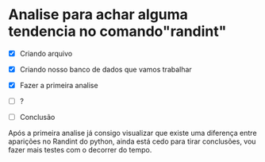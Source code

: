 # Analise para achar alguma tendencia no comando"randint"
- [x] Criando arquivo
- [x] Criando nosso banco de dados que vamos trabalhar
- [X] Fazer a primeira analise
- [ ] ?
- [ ] Conclusão


Após a primeira analise já consigo visualizar que existe uma diferença entre aparições no Randint do python, ainda está cedo para tirar conclusões, vou fazer mais testes com o decorrer do tempo.
